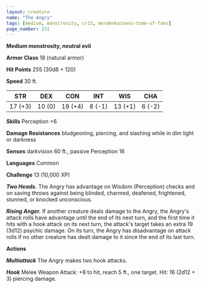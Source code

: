```yaml
---
layout: creature
name: "The Angry"
tags: [medium, monstrosity, cr13, mordenkainens-tome-of-foes]
page_number: 231
---
```


**Medium monstrosity, neutral evil**

**Armor Class** 18 (natural armor)

**Hit Points** 255  (30d8 + 120)

**Speed** 30 ft.

|   STR   |   DEX   |   CON   |   INT   |   WIS   |   CHA   |
|:-------:|:-------:|:-------:|:-------:|:-------:|:-------:|
| 17 (+3) | 10 (0) | 19 (+4) | 8 (-1) | 13 (+1) | 6 (-2) |

**Skills** Perception +6

**Damage Resistances** bludgeoning, piercing, and slashing while in dim light or darkness

**Senses** darkvision 60 ft., passive Perception 16

**Languages** Common

**Challenge** 13 (10,000 XP)

***Two Heads.*** The Angry has advantage on Wisdom (Perception) checks and on saving throws against being blinded, charmed, deafened, frightened, stunned, or knocked unconscious.

***Rising Anger.*** If another creature deals damage to the Angry, the Angry's attack rolls have advantage until the end of its next turn, and the first time it hits with a hook attack on its next turn, the attack's target takes an extra 19 (3d12) psychic damage.
On its turn, the Angry has disadvantage on attack rolls if no other creature has dealt damage to it since the end of its last turn.

**Actions**

***Multiattack*** The Angry makes two hook attacks.

***Hook*** Melee Weapon Attack: +8 to hit, reach 5 ft., one target. Hit: 16 (2d12 + 3) piercing damage.
